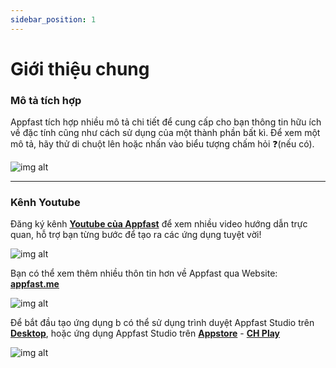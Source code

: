 ```yaml
---
sidebar_position: 1
---
```


# Giới thiệu chung

### Mô tả tích hợp

Appfast tích hợp nhiều mô tả chi tiết để cung cấp cho bạn thông tin hữu ích về đặc tính cũng như cách sử dụng của một thành phần bất kì. Để xem một mô tả, hãy thử di chuột lên hoặc nhấn vào biểu tượng chấm hỏi ❓(nếu có).

![img alt](/img/start/guide/200507-xem-qua-cac-huong-dan-01.jpg)

---

### Kênh Youtube

Đăng ký kênh **[Youtube của Appfast](https://www.youtube.com/channel/UCMxYFX8Fp1jR_Onlc5ysVbg)** để xem nhiều video hướng dẫn trực quan, hỗ trợ bạn từng bước để tạo ra các ứng dụng tuyệt vời!

![img alt](/img/start/guide/200507-xem-qua-cac-huong-dan-02.jpeg)

Bạn có thể xem thêm nhiều thôn tin hơn về Appfast qua Website: **[appfast.me](https://appfast.me)**

![img alt](/img/start/guide/200507-xem-qua-cac-huong-dan-03.jpg)

Để bắt đầu tạo ứng dụng b có thể sử dụng trình duyệt Appfast Studio trên **[Desktop](https://studio.appfast.io/)**, hoặc ứng dụng Appfast Studio trên **[Appstore](https://apps.apple.com/gh/app/appfast-studio/id1614592863)** - **[CH Play](https://play.google.com/store/apps/details?id=io.appfast.studio)**

![img alt](/img/start/guide/200507-xem-qua-cac-huong-dan-04.jpg)